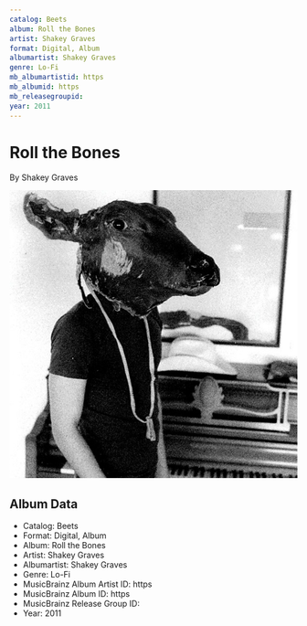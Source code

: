 ```yaml
---
catalog: Beets
album: Roll the Bones
artist: Shakey Graves
format: Digital, Album
albumartist: Shakey Graves
genre: Lo-Fi
mb_albumartistid: https
mb_albumid: https
mb_releasegroupid: 
year: 2011
---
```


# Roll the Bones

By Shakey Graves

![](../../assets/beetscovers/Shakey_Graves-Roll_the_Bones.jpg)

## Album Data

- Catalog: Beets
- Format: Digital, Album
- Album: Roll the Bones
- Artist: Shakey Graves
- Albumartist: Shakey Graves
- Genre: Lo-Fi
- MusicBrainz Album Artist ID: https
- MusicBrainz Album ID: https
- MusicBrainz Release Group ID: 
- Year: 2011

